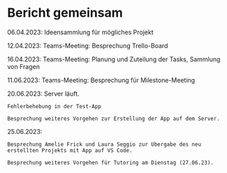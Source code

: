 # Bericht gemeinsam
06.04.2023:
    Ideensammlung für mögliches Projekt

12.04.2023:
    Teams-Meeting: Besprechung Trello-Board

16.04.2023:
    Teams-Meeting: Planung und Zuteilung der Tasks, Sammlung von Fragen

11.06.2023:
    Teams-Meeting: Besprechung für Milestone-Meeting

20.06.2023:
    Server läuft.

    Fehlerbehebung in der Test-App

    Besprechung weiteres Vorgehen zur Erstellung der App auf dem Server.

25.06.2023:

    Besprechung Amelie Frick und Laura Seggio zur Übergabe des neu erstellten Projekts mit App auf VS Code.

    Besprechung weiteres Vorgehen für Tutoring am Dienstag (27.06.23). 